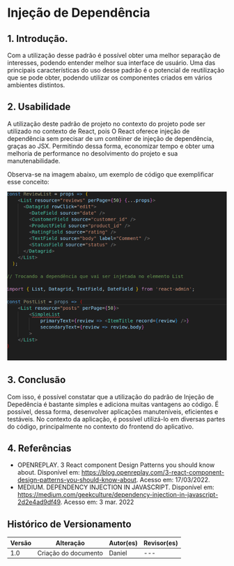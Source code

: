 # Injeção de Dependência

## 1. Introdução.

Com a utilização desse padrão é possível obter uma melhor separação de interesses, podendo entender melhor sua interface de usuário.
Uma das principais características do uso desse padrão é o potencial de reutilização que se pode obter, podendo utilizar os componentes criados em vários ambientes distintos.

## 2. Usabilidade

A utilização deste padrão de projeto no contexto do projeto pode ser utilizado no contexto de React, pois O React oferece injeção de dependência sem precisar de um contêiner de injeção de dependência, graças ao JSX. Permitindo dessa forma, economizar tempo e obter uma melhoria de performance no desolvimento do projeto e sua manutenabilidade.

Observa-se na imagem abaixo, um exemplo de código que exemplificar esse conceito:

![dependency_injection](../../assets/dependency-injection/dependency_injection.png)

## 3. Conclusão

Com isso, é possível constatar que a utilização do padrão de Injeção de Depedência é bastante simples e adiciona muitas vantagens ao código. É possível, dessa forma, desenvolver aplicações manuteníveis, eficientes e testáveis. No contexto da aplicação, é possível utilizá-lo em diversas partes do código, principalmente no contexto do frontend do aplicativo.

## 4. Referências

- OPENREPLAY. 3 React component Design Patterns you should know about. Disponível em: https://blog.openreplay.com/3-react-component-design-patterns-you-should-know-about. Acesso em: 17/03/2022.
- MEDIUM. DEPENDENCY INJECTION IN JAVASCRIPT. Disponível em: https://medium.com/geekculture/dependency-injection-in-javascript-2d2e4ad9df49. Acesso em: 3 mar. 2022

## Histórico de Versionamento

| Versão | Alteração            | Autor(es) | Revisor(es) |
| ------ | -------------------- | --------- | ----------- |
| 1.0    | Criação do documento | Daniel    | ---         |

